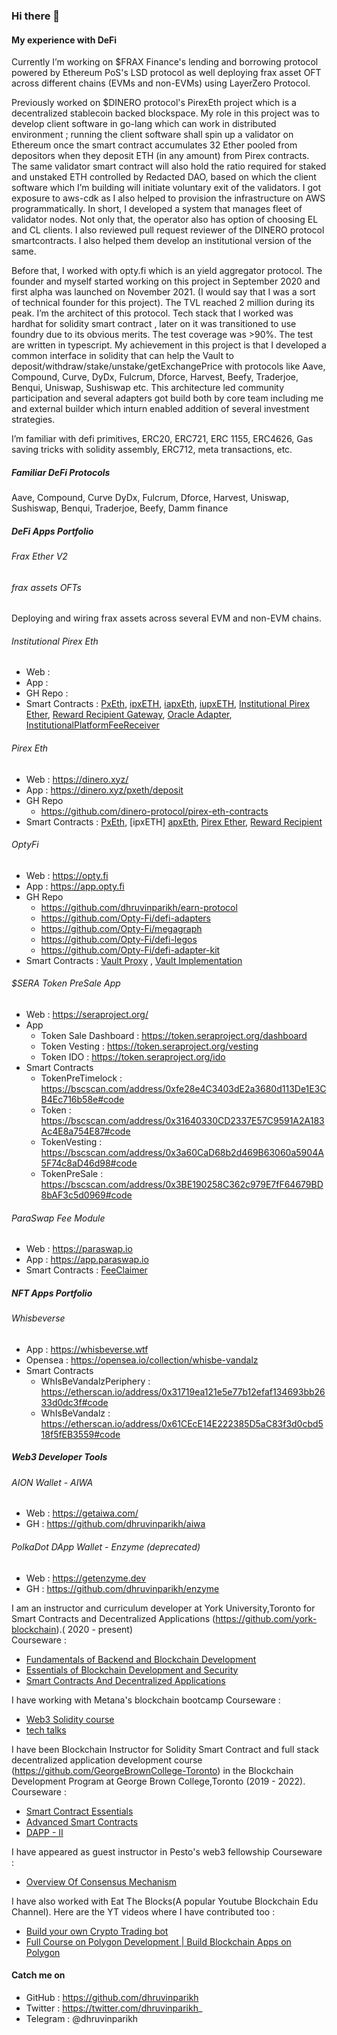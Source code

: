 ### Hi there 👋

#### My experience with DeFi

Currently I’m working on $FRAX Finance's lending and borrowing protocol powered by Ethereum PoS's LSD protocol as well deploying frax asset OFT across different chains (EVMs and non-EVMs) using LayerZero Protocol. 

Previously worked on $DINERO protocol's PirexEth project which is a decentralized stablecoin backed blockspace. My role in this project was to develop client software in go-lang which can work in distributed environment ; running the client software shall spin up a validator on Ethereum once the smart contract accumulates 32 Ether pooled from depositors when they deposit ETH (in any amount) from Pirex contracts. The same validator smart contract will also hold the ratio required for staked and unstaked ETH controlled by Redacted DAO, based on which the client software which I’m building will initiate voluntary exit of the validators. I got exposure to aws-cdk as I also helped to provision the infrastructure on AWS programmatically. In short, I developed a system that manages fleet of validator nodes. Not only that, the operator also has option of choosing EL and CL clients. I also reviewed pull request reviewer of the DINERO protocol smartcontracts. I also helped them develop an institutional version of the same.

Before that, I worked with opty.fi which is an yield aggregator protocol. The founder and myself started working on this project in September 2020 and first alpha was launched on November 2021. (I would say that I was a sort of technical founder for this project). The TVL reached 2 million during its peak. I’m the architect of this protocol. Tech stack that I worked was hardhat for solidity smart contract , later on it was transitioned to use foundry due to its obvious merits. The test coverage was >90%. The test are written in typescript. My achievement in this project is that I developed a common interface in solidity that can help the Vault to deposit/withdraw/stake/unstake/getExchangePrice with protocols like Aave, Compound, Curve, DyDx, Fulcrum, Dforce, Harvest, Beefy, Traderjoe, Benqui, Uniswap, Sushiswap etc. This architecture led community participation and several adapters got build both by core team including me and external builder which inturn enabled addition of several investment strategies.

I’m familiar with defi primitives, ERC20, ERC721, ERC 1155, ERC4626, Gas saving tricks with solidity assembly, ERC712, meta transactions, etc.

##### Familiar DeFi Protocols

Aave, Compound, Curve DyDx, Fulcrum, Dforce, Harvest, Uniswap, Sushiswap, Benqui, Traderjoe, Beefy, Damm finance

##### DeFi Apps Portfolio

###### Frax Ether V2

###### frax assets OFTs
Deploying and wiring frax assets across several EVM and non-EVM chains. 

###### Institutional Pirex Eth
 *  Web : 
 *  App : 
 *  GH Repo : 
 *  Smart Contracts : [PxEth](https://etherscan.io/address/0x65492272846ed90344568a5e7a9a19e8669c83dc), [ipxETH](https://etherscan.io/address/0xa2f34f82857afc17c51ec0085ea689bc415abad4), [iapxEth](https://etherscan.io/address/0x0a058e4d4c1b551389564220dcf5acc14409aa1c), [iupxETH](https://etherscan.io/address/0x527362afd3d33f933ef30894683f86e100ace6c5),  [Institutional Pirex Ether](https://etherscan.io/address/0x7E97417195e90B8478Bdf5A98EE3d11709b27eCc), [Reward Recipient Gateway](https://etherscan.io/address/0xde4a1b2ea88ec03e93aad9d4c5bffeb18687d079), [Oracle Adapter](https://etherscan.io/address/0xf90f8dda45cdf2877f3aaf056779955a0d1d6f46), [InstitutionalPlatformFeeReceiver](https://etherscan.io/address/0x4738d1c05457e4e57926003276ffd848027c74ce)
   
###### Pirex Eth
 *  Web : https://dinero.xyz/
 *  App : https://dinero.xyz/pxeth/deposit
 *  GH Repo
    *  https://github.com/dinero-protocol/pirex-eth-contracts 
 *  Smart Contracts : [PxEth](https://etherscan.io/address/0x04C154b66CB340F3Ae24111CC767e0184Ed00Cc6), [ipxETH] [apxEth](https://etherscan.io/address/0x9Ba021B0a9b958B5E75cE9f6dff97C7eE52cb3E6), [Pirex Ether](https://etherscan.io/address/0xD664b74274DfEB538d9baC494F3a4760828B02b0), [Reward Recipient](https://etherscan.io/address/0xCd615270aB3a7a3A262A4E49935D002278C76b78)

###### OptyFi
 *  Web : https://opty.fi
 *  App : https://app.opty.fi
 *  GH Repo
    *  https://github.com/dhruvinparikh/earn-protocol  
    *  https://github.com/Opty-Fi/defi-adapters 
    *  https://github.com/Opty-Fi/megagraph 
    *  https://github.com/Opty-Fi/defi-legos 
    *  https://github.com/Opty-Fi/defi-adapter-kit 
 *  Smart Contracts : [Vault Proxy](https://etherscan.io/address/0xE88693aab063F0Dcddd6A02e6Aa7EF8952ae633C) , [Vault Implementation](https://etherscan.io/address/0x17479f559d26c064fd95f3ba13e77a3be4d1f576)

###### $SERA Token PreSale App
* Web : https://seraproject.org/
* App
   * Token Sale Dashboard : https://token.seraproject.org/dashboard
   * Token Vesting : https://token.seraproject.org/vesting
   * Token IDO : https://token.seraproject.org/ido 
* Smart Contracts
   *  TokenPreTimelock : https://bscscan.com/address/0xfe28e4C3403dE2a3680d113De1E3CB4Ec716b58e#code
   *  Token : https://bscscan.com/address/0x31640330CD2337E57C9591A2A183Ac4E8a754E87#code
   *  TokenVesting : https://bscscan.com/address/0x3a60CaD68b2d469B63060a5904A5F74c8aD46d98#code
   *  TokenPreSale : https://bscscan.com/address/0x3BE190258C362c979E7fF64679BD8bAF3c5d0969#code

###### ParaSwap Fee Module
* Web : https://paraswap.io
* App : https://app.paraswap.io
* Smart Contracts : [FeeClaimer](https://etherscan.io/address/0xef13101c5bbd737cfb2bf00bbd38c626ad6952f7#code) 

##### NFT Apps Portfolio

###### Whisbeverse
* App : https://whisbeverse.wtf
* Opensea : https://opensea.io/collection/whisbe-vandalz
* Smart Contracts
   * WhIsBeVandalzPeriphery : https://etherscan.io/address/0x31719ea121e5e77b12efaf134693bb2633d0dc3f#code
   * WhIsBeVandalz : https://etherscan.io/address/0x61CEcE14E222385D5aC83f3d0cbd518f5fEB3559#code

##### Web3 Developer Tools

###### AION Wallet - AIWA
* Web : https://getaiwa.com/
* GH : https://github.com/dhruvinparikh/aiwa
###### PolkaDot DApp Wallet - Enzyme (deprecated)
* Web : https://getenzyme.dev
* GH : https://github.com/dhruvinparikh/enzyme

I am an instructor and curriculum developer at York University,Toronto for Smart Contracts and Decentralized Applications (https://github.com/york-blockchain).( 2020 - present)
<br/>Courseware : 
  * [Fundamentals of Backend and Blockchain Development](https://york-blockchain.github.io/fundamentals-of-backend-and-blockchain-development/)
  * [Essentials of Blockchain Development and Security](https://york-blockchain.github.io/essentials-of-blockchain-development-and-security/)
  * [Smart Contracts And Decentralized Applications](https://york-blockchain.github.io/Smart-Contracts-And-Decentralized-Applications/)

I have working with Metana's blockchain bootcamp
Courseware :
  * [Web3 Solidity course](https://metana-bootcamp.github.io/web3-solidity-course/)
  * [tech talks](https://metana-bootcamp.github.io/tech-talks/)

I have been Blockchain Instructor for Solidity Smart Contract and full stack decentralized application development course (https://github.com/GeorgeBrownCollege-Toronto) in the Blockchain Development Program at George Brown College,Toronto (2019 - 2022). 
Courseware : 
  * [Smart Contract Essentials](https://bcdv1010.surge.sh/) 
  * [Advanced Smart Contracts](https://bcdv1013.surge.sh/) 
  * [DAPP - II](https://bcdv1014.surge.sh/)  

I have appeared as guest instructor in Pesto's web3 fellowship
Courseware : 
  * [Overview Of Consensus Mechanism](https://pesto-tech.github.io/web3-fellowship/01_consensus/notes/index.html#/)

I have also worked with Eat The Blocks(A popular Youtube Blockchain Edu Channel). Here are the YT videos where I have contributed too : 
  * [Build your own Crypto Trading bot](https://youtu.be/PPGJzckn8GY)
  * [Full Course on Polygon Development | Build Blockchain Apps on Polygon](https://youtu.be/pc1yLO56pbg) 

#### Catch me on

* GitHub : https://github.com/dhruvinparikh
* Twitter : https://twitter.com/dhruvinparikh_
* Telegram : @dhruvinparikh
